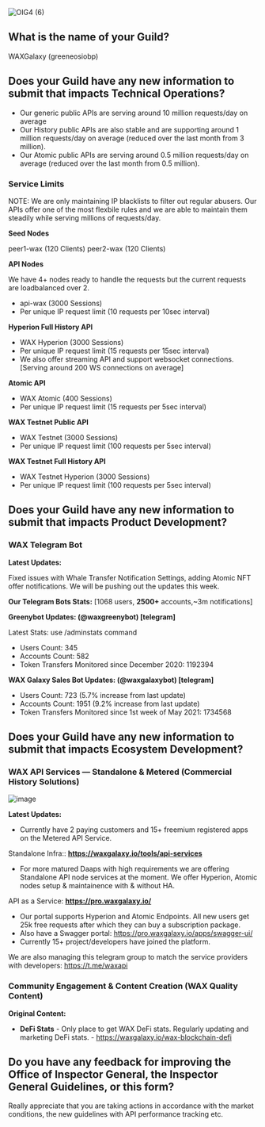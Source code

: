 ![OIG4 (6)](https://user-images.githubusercontent.com/15923938/195868655-25265db1-8cb0-43ff-beb8-2406b11245b2.png)

## What is the name of your Guild?

WAXGalaxy (greeneosiobp)

## Does your Guild have any new information to submit that impacts Technical Operations?

- Our generic public APIs are serving around 10 million requests/day on average
- Our History public APIs are also stable and are supporting around 1 million requests/day on average (reduced over the last month from 3 million).
- Our Atomic public APIs are serving around 0.5 million requests/day on average (reduced over the last month from 0.5 million).

### Service Limits

NOTE: We are only maintaining IP blacklists to filter out regular abusers. Our APIs offer one of the most flexbile rules and we are able to maintain them steadily while serving millions of requests/day.

**Seed Nodes**

peer1-wax (120 Clients)
peer2-wax (120 Clients)

**API Nodes** 

We have 4+ nodes ready to handle the requests but the current requests are loadbalanced over 2.

- api-wax (3000 Sessions)
- Per unique IP request limit (10 requests per 10sec interval)

**Hyperion Full History API**

- WAX Hyperion (3000 Sessions)
- Per unique IP request limit (15 requests per 15sec interval)
- We also offer streaming API and support websocket connections. [Serving around 200 WS connections on average]

**Atomic API**

- WAX Atomic (400 Sessions)
- Per unique IP request limit (15 requests per 5sec interval)

**WAX Testnet Public API**

- WAX Testnet (3000 Sessions)
- Per unique IP request limit (100 requests per 5sec interval)

**WAX Testnet Full History API**

- WAX Testnet Hyperion (3000 Sessions)
- Per unique IP request limit (100 requests per 5sec interval)


## Does your Guild have any new information to submit that impacts Product Development?

### WAX Telegram Bot

**Latest Updates:**

Fixed issues with Whale Transfer Notification Settings, adding Atomic NFT offer notifications. We will be pushing out the updates this week.

**Our Telegram Bots Stats:** [1068 users, **2500+** accounts,~3m notifications]

**Greenybot Updates: (@waxgreenybot) [telegram]**

Latest Stats: use /adminstats command
- Users Count: 345 
- Accounts Count: 582
- Token Transfers Monitored since December 2020: 1192394

**WAX Galaxy Sales Bot Updates: (@waxgalaxybot) [telegram]**

- Users Count: 723 (5.7% increase from last update) 
- Accounts Count: 1951 (9.2% increase from last update) 
- Token Transfers Monitored since 1st week of May 2021: 1734568

## Does your Guild have any new information to submit that impacts Ecosystem Development?

### WAX API Services — Standalone & Metered (Commercial History Solutions)
![image](https://user-images.githubusercontent.com/15923938/163574483-575e6e2f-80cf-4382-a644-21e6fb24f8e0.png)

**Latest Updates:**

- Currently have 2 paying customers and 15+ freemium registered apps on the Metered API Service.

Standalone Infra:: **https://waxgalaxy.io/tools/api-services**

- For more matured Daaps with high requirements we are offering Standalone API node services at the moment. We offer Hyperion, Atomic nodes setup & maintainence with & without HA.

API as a Service: **https://pro.waxgalaxy.io/**

- Our portal supports Hyperion and Atomic Endpoints. All new users get 25k free requests after which they can buy a subscription package.
- Also have a Swagger portal: https://pro.waxgalaxy.io/apps/swagger-ui/
- Currently 15+ project/developers have joined the platform.

We are also managing this telegram group to match the service providers with developers: https://t.me/waxapi


### Community Engagement & Content Creation (WAX Quality Content)

**Original Content:**

- **DeFi Stats** - Only place to get WAX DeFi stats. Regularly updating and marketing DeFi stats. - https://waxgalaxy.io/wax-blockchain-defi


## Do you have any feedback for improving the Office of Inspector General, the Inspector General Guidelines, or this form?

Really appreciate that you are taking actions in accordance with the market conditions, the new guidelines with API performance tracking etc.
